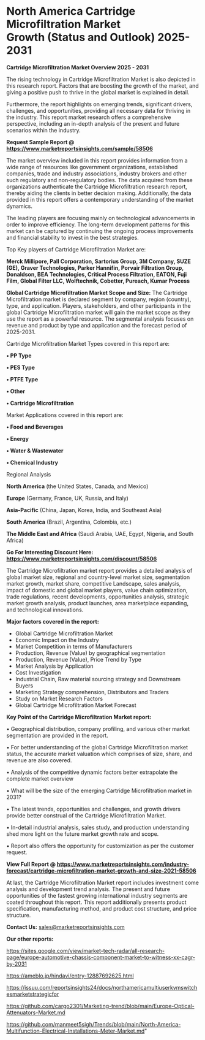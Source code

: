 # North America Cartridge Microfiltration Market Growth (Status and Outlook) 2025-2031

<Strong> Cartridge Microfiltration Market Overview 2025 - 2031</strong>

The rising technology in Cartridge Microfiltration Market is also depicted in this research report. Factors that are boosting the growth of the market, and giving a positive push to thrive in the global market is explained in detail.

Furthermore, the report highlights on emerging trends, significant drivers, challenges, and opportunities, providing all necessary data for thriving in the industry. This report market research offers a comprehensive perspective, including an in-depth analysis of the present and future scenarios within the industry.

<strong>Request Sample Report @ <a href=https://www.marketreportsinsights.com/sample/58506>https://www.marketreportsinsights.com/sample/58506</a></strong>

The market overview included in this report provides information from a wide range of resources like government organizations, established companies, trade and industry associations, industry brokers and other such regulatory and non-regulatory bodies. The data acquired from these organizations authenticate the Cartridge Microfiltration research report, thereby aiding the clients in better decision making. Additionally, the data provided in this report offers a contemporary understanding of the market dynamics.

The leading players are focusing mainly on technological advancements in order to improve efficiency. The long-term development patterns for this market can be captured by continuing the ongoing process improvements and financial stability to invest in the best strategies.

Top Key players of Cartridge Microfiltration Market are:

<strong>Merck Millipore, Pall Corporation, Sartorius Group, 3M Company, SUZE (GE), Graver Technologies, Parker Hannifin, Porvair Filtration Group, Donaldson, BEA Technologies, Critical Process Filtration, EATON, Fuji Film, Global Filter LLC, Wolftechnik, Cobetter, Pureach, Kumar Process</strong>

<strong><b>Global Cartridge Microfiltration Market Scope and Size:</b></strong>
The Cartridge Microfiltration market is declared segment by company, region (country), type, and application. Players, stakeholders, and other participants in the global Cartridge Microfiltration market will gain the market scope as they use the report as a powerful resource. The segmental analysis focuses on revenue and product by type and application and the forecast period of 2025-2031.

Cartridge Microfiltration Market Types covered in this report are:

<strong>• PP Type

• PES Type

• PTFE Type

• Other

• Cartridge Microfiltration</strong>

Market Applications covered in this report are:

<strong>• Food and Beverages

• Energy

• Water & Wastewater

• Chemical Industry</strong> 

Regional Analysis

<strong>North America</strong> (the United States, Canada, and Mexico)

<strong>Europe</strong> (Germany, France, UK, Russia, and Italy)

<strong>Asia-Pacific</strong> (China, Japan, Korea, India, and Southeast Asia)

<strong>South America</strong> (Brazil, Argentina, Colombia, etc.)

<strong>The Middle East and Africa</strong> (Saudi Arabia, UAE, Egypt, Nigeria, and South Africa)

<strong>Go For Interesting Discount Here: <a href=https://www.marketreportsinsights.com/discount/58506>https://www.marketreportsinsights.com/discount/58506</a></strong>

The Cartridge Microfiltration market report provides a detailed analysis of global market size, regional and country-level market size, segmentation market growth, market share, competitive Landscape, sales analysis, impact of domestic and global market players, value chain optimization, trade regulations, recent developments, opportunities analysis, strategic market growth analysis, product launches, area marketplace expanding, and technological innovations.

<strong><b>Major factors covered in the report:</b></strong>
<ul>
  <li>Global Cartridge Microfiltration Market </li>
  <li>Economic Impact on the Industry</li>
  <li>Market Competition in terms of Manufacturers</li>
  <li>Production, Revenue (Value) by geographical segmentation</li>
  <li>Production, Revenue (Value), Price Trend by Type</li>
  <li>Market Analysis by Application</li>
  <li>Cost Investigation</li>
  <li>Industrial Chain, Raw material sourcing strategy and Downstream Buyers</li>
  <li>Marketing Strategy comprehension, Distributors and Traders</li>
  <li>Study on Market Research Factors</li>
  <li>Global Cartridge Microfiltration Market Forecast</li>
</ul>

<strong><b>Key Point of the Cartridge Microfiltration Market report:</b></strong>

• Geographical distribution, company profiling, and various other market segmentation are provided in the report.

• For better understanding of the global Cartridge Microfiltration market status, the accurate market valuation which comprises of size, share, and revenue are also covered.

• Analysis of the competitive dynamic factors better extrapolate the complete market overview

• What will be the size of the emerging Cartridge Microfiltration market in 2031?

• The latest trends, opportunities and challenges, and growth drivers provide better construal of the Cartridge Microfiltration Market.

• In-detail industrial analysis, sales study, and production understanding shed more light on the future market growth rate and scope.

• Report also offers the opportunity for customization as per the customer request.

<strong><b>View Full Report @ <a href=https://www.marketreportsinsights.com/industry-forecast/cartridge-microfiltration-market-growth-and-size-2021-58506>https://www.marketreportsinsights.com/industry-forecast/cartridge-microfiltration-market-growth-and-size-2021-58506</a></b></strong>


At last, the Cartridge Microfiltration Market report includes investment come analysis and development trend analysis. The present and future opportunities of the fastest growing international industry segments are coated throughout this report. This report additionally presents product specification, manufacturing method, and product cost structure, and price structure.

<strong>Contact Us:</strong>
sales@marketreportsinsights.com

<strong>Our other reports:</strong>

<a href=https://sites.google.com/view/market-tech-radar/all-research-page/europe-automotive-chassis-component-market-to-witness-xx-cagr-by-2031>https://sites.google.com/view/market-tech-radar/all-research-page/europe-automotive-chassis-component-market-to-witness-xx-cagr-by-2031</a>

<a href=https://ameblo.jp/hindavi/entry-12887692625.html>https://ameblo.jp/hindavi/entry-12887692625.html</a>

<a href=https://issuu.com/reportsinsights24/docs/northamericamultiuserkvmswitchesmarketstrategicfor>https://issuu.com/reportsinsights24/docs/northamericamultiuserkvmswitchesmarketstrategicfor</a>

<a href=https://github.com/cargo2301/Marketing-trend/blob/main/Europe-Optical-Attenuators-Market.md>https://github.com/cargo2301/Marketing-trend/blob/main/Europe-Optical-Attenuators-Market.md</a>

<a href=https://github.com/manmeet5sigh/Trends/blob/main/North-America-Multifunction-Electrical-Installations-Meter-Market.md>https://github.com/manmeet5sigh/Trends/blob/main/North-America-Multifunction-Electrical-Installations-Meter-Market.md</a>"
